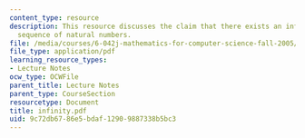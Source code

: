 ```yaml
---
content_type: resource
description: This resource discusses the claim that there exists an infinite decreasing
  sequence of natural numbers.
file: /media/courses/6-042j-mathematics-for-computer-science-fall-2005/9c72db6786e5bdaf12909887338b5bc3_infinity.pdf
file_type: application/pdf
learning_resource_types:
- Lecture Notes
ocw_type: OCWFile
parent_title: Lecture Notes
parent_type: CourseSection
resourcetype: Document
title: infinity.pdf
uid: 9c72db67-86e5-bdaf-1290-9887338b5bc3
---
```

